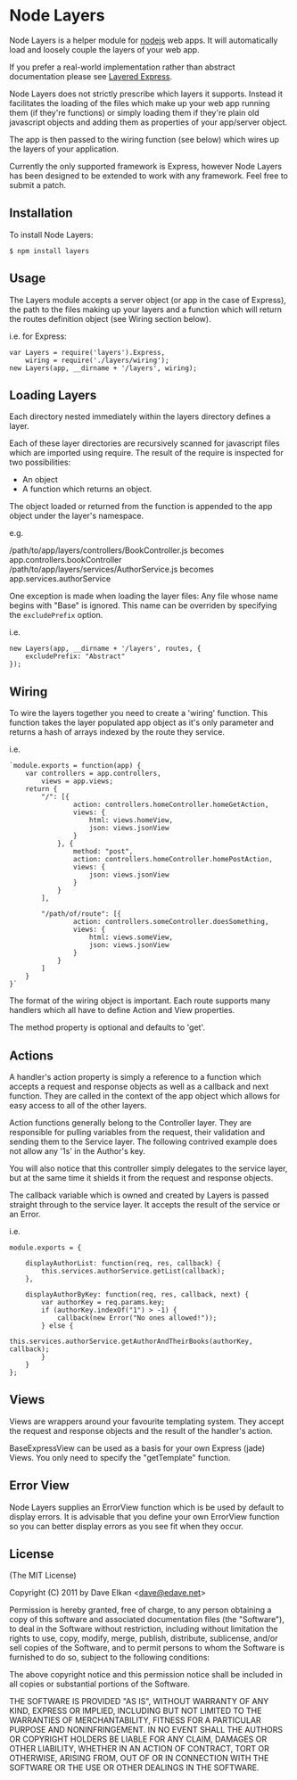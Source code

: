 # Node Layers

Node Layers is a helper module for [nodejs](http://nodejs.org) web apps. It will
automatically load and loosely couple the layers of your web app.

If you prefer a real-world implementation rather than abstract documentation
please see [Layered Express](https://github.com/dave-elkan/layered-express).

Node Layers does not strictly prescribe which layers it supports. Instead it
facilitates the loading of the files which make up your web app running them 
(if they're functions) or simply loading them if they're plain old javascript
objects and adding them as properties of your app/server object.

The app is then passed to the wiring function (see below) which wires up the 
layers of your application.

Currently the only supported framework is Express, however Node Layers has been
designed to be extended to work with any framework. Feel free to submit a patch.

## Installation

To install Node Layers:

    $ npm install layers

## Usage

The Layers module accepts a server object (or app in the case of Express), 
the path to the files making up your layers and a function which will return
the routes definition object (see Wiring section below).

i.e. for Express:

    var Layers = require('layers').Express,
		wiring = require('./layers/wiring');
    new Layers(app, __dirname + '/layers', wiring);

## Loading Layers

Each directory nested immediately within the layers directory defines a layer.

Each of these layer directories are recursively scanned for javascript files which are imported using require. The result of the require is inspected for two possibilities: 

* An object
* A function which returns an object.

The object loaded or returned from the function is appended to the app object under the layer's namespace.
 
e.g.
 
/path/to/app/layers/controllers/BookController.js becomes app.controllers.bookController
/path/to/app/layers/services/AuthorService.js becomes app.services.authorService

One exception is made when loading the layer files: Any file whose name begins with "Base" is ignored.
This name can be overriden by specifying the `excludePrefix` option.

i.e. 

    new Layers(app, __dirname + '/layers', routes, {
		excludePrefix: "Abstract"
	});

## Wiring

To wire the layers together you need to create a 'wiring' function. 
This function takes the layer populated app object as it's only parameter 
and returns a hash of arrays indexed by the route they service.

i.e.

	`module.exports = function(app) {
		var controllers = app.controllers,
			views = app.views;
		return {
   			"/": [{
   					action: controllers.homeController.homeGetAction,
   					views: {
						html: views.homeView,
						json: views.jsonView
	   				}
   				}, {
					method: "post",
					action: controllers.homeController.homePostAction,
					views: {
						json: views.jsonView
					}
				}
	   		],

   			"/path/of/route": [{
					action: controllers.someController.doesSomething,
					views: {
						html: views.someView,
						json: views.jsonView
					}
   				}
   			]
		}
	}`

The format of the wiring object is important. Each route supports many 
handlers which all have to define Action and View properties.

The method property is optional and defaults to 'get'.

## Actions

A handler's action property is simply a reference to a function which accepts a 
request and response objects as well as a callback and next function. They are 
called in the context of the app object which allows for easy access to all of the other layers.

Action functions generally belong to the Controller layer. They are responsible for pulling 
variables from the request, their validation and sending them to the Service layer. 
The following contrived example does not allow any '1s' in the Author's key.

You will also notice that this controller simply delegates to the service layer, but at the same time it shields it from the request and response objects.

The callback variable which is owned and created by Layers is passed straight through to the service layer. 
It accepts the result of the service or an Error.

i.e.

	module.exports = {
    
	    displayAuthorList: function(req, res, callback) {
	        this.services.authorService.getList(callback);
	    },

	    displayAuthorByKey: function(req, res, callback, next) {
	        var authorKey = req.params.key;
	        if (authorKey.indexOf("1") > -1) {
	            callback(new Error("No ones allowed!"));
	        } else {
	            this.services.authorService.getAuthorAndTheirBooks(authorKey, callback);            
	        }
	    }
	};

## Views

Views are wrappers around your favourite templating system. They accept the request and response objects and the result of the handler's action.

BaseExpressView can be used as a basis for your own Express (jade) Views. You only need to specify the "getTemplate" function.

## Error View

Node Layers supplies an ErrorView function which is be used by default to display errors.
It is advisable that you define your own ErrorView function so you can better 
display errors as you see fit when they occur.

## License

(The MIT License)

Copyright (C) 2011 by Dave Elkan &lt;dave@edave.net&gt;

Permission is hereby granted, free of charge, to any person obtaining a copy
of this software and associated documentation files (the "Software"), to deal
in the Software without restriction, including without limitation the rights
to use, copy, modify, merge, publish, distribute, sublicense, and/or sell
copies of the Software, and to permit persons to whom the Software is
furnished to do so, subject to the following conditions:

The above copyright notice and this permission notice shall be included in
all copies or substantial portions of the Software.

THE SOFTWARE IS PROVIDED "AS IS", WITHOUT WARRANTY OF ANY KIND, EXPRESS OR
IMPLIED, INCLUDING BUT NOT LIMITED TO THE WARRANTIES OF MERCHANTABILITY,
FITNESS FOR A PARTICULAR PURPOSE AND NONINFRINGEMENT. IN NO EVENT SHALL THE
AUTHORS OR COPYRIGHT HOLDERS BE LIABLE FOR ANY CLAIM, DAMAGES OR OTHER
LIABILITY, WHETHER IN AN ACTION OF CONTRACT, TORT OR OTHERWISE, ARISING FROM,
OUT OF OR IN CONNECTION WITH THE SOFTWARE OR THE USE OR OTHER DEALINGS IN
THE SOFTWARE.
